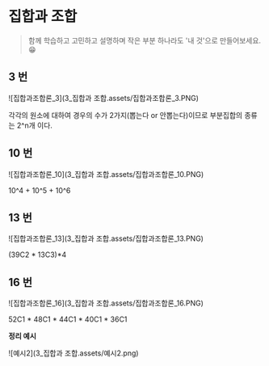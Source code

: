 # 집합과 조합

> 함께 학습하고 고민하고 설명하며 작은 부분 하나라도 '내 것'으로 만들어보세요. 😁



## 3 번

![집합과조합론_3](3_집합과 조합.assets/집합과조합론_3.PNG)



각각의 원소에 대하여 경우의 수가 2가지(뽑는다 or 안뽑는다)이므로 부분집합의 종류는 2^n개 이다.




## 10 번

![집합과조합론_10](3_집합과 조합.assets/집합과조합론_10.PNG)

10^4 + 10^5 + 10^6


## 13 번

![집합과조합론_13](3_집합과 조합.assets/집합과조합론_13.PNG)

(39C2 * 13C3)*4


## 16 번

![집합과조합론_16](3_집합과 조합.assets/집합과조합론_16.PNG)





52C1 * 48C1 * 44C1 * 40C1 * 36C1


**정리 예시**

![예시2](3_집합과 조합.assets/예시2.png)